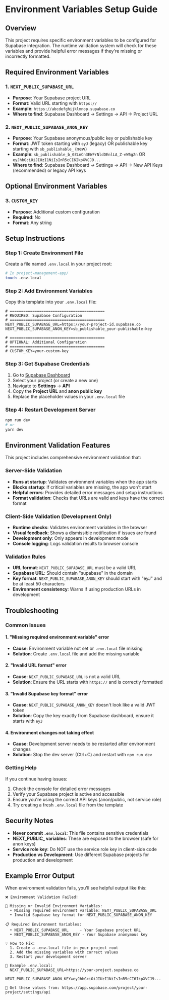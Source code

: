 # Environment Variables Setup Guide

## Overview

This project requires specific environment variables to be configured for Supabase integration. The runtime validation system will check for these variables and provide helpful error messages if they're missing or incorrectly formatted.

## Required Environment Variables

### 1. `NEXT_PUBLIC_SUPABASE_URL`
- **Purpose**: Your Supabase project URL
- **Format**: Valid URL starting with `https://`
- **Example**: `https://abcdefghijklmnop.supabase.co`
- **Where to find**: Supabase Dashboard → Settings → API → Project URL

### 2. `NEXT_PUBLIC_SUPABASE_ANON_KEY`
- **Purpose**: Your Supabase anonymous/public key or publishable key
- **Format**: JWT token starting with `eyJ` (legacy) OR publishable key starting with `sb_publishable_` (new)
- **Example**: `sb_publishable_b_0ZLnCn3EWFrNldDEnlLA_Z-eW5gZn` OR `eyJhbGciOiJIUzI1NiIsInR5cCI6IkpXVCJ9...`
- **Where to find**: Supabase Dashboard → Settings → API → New API Keys (recommended) or legacy API keys

## Optional Environment Variables

### 3. `CUSTOM_KEY`
- **Purpose**: Additional custom configuration
- **Required**: No
- **Format**: Any string

## Setup Instructions

### Step 1: Create Environment File
Create a file named `.env.local` in your project root:

```bash
# In project-management-app/
touch .env.local
```

### Step 2: Add Environment Variables
Copy this template into your `.env.local` file:

```env
# ==========================================
# REQUIRED: Supabase Configuration
# ==========================================
NEXT_PUBLIC_SUPABASE_URL=https://your-project-id.supabase.co
NEXT_PUBLIC_SUPABASE_ANON_KEY=sb_publishable_your-publishable-key

# ==========================================
# OPTIONAL: Additional Configuration
# ==========================================
# CUSTOM_KEY=your-custom-key
```

### Step 3: Get Supabase Credentials
1. Go to [Supabase Dashboard](https://app.supabase.com)
2. Select your project (or create a new one)
3. Navigate to **Settings** → **API**
4. Copy the **Project URL** and **anon public key**
5. Replace the placeholder values in your `.env.local` file

### Step 4: Restart Development Server
```bash
npm run dev
# or
yarn dev
```

## Environment Validation Features

This project includes comprehensive environment validation that:

### Server-Side Validation
- **Runs at startup**: Validates environment variables when the app starts
- **Blocks startup**: If critical variables are missing, the app won't start
- **Helpful errors**: Provides detailed error messages and setup instructions
- **Format validation**: Checks that URLs are valid and keys have the correct format

### Client-Side Validation (Development Only)
- **Runtime checks**: Validates environment variables in the browser
- **Visual feedback**: Shows a dismissible notification if issues are found
- **Development only**: Only appears in development mode
- **Console logging**: Logs validation results to browser console

### Validation Rules
- **URL format**: `NEXT_PUBLIC_SUPABASE_URL` must be a valid URL
- **Supabase URL**: Should contain "supabase" in the domain
- **Key format**: `NEXT_PUBLIC_SUPABASE_ANON_KEY` should start with "eyJ" and be at least 50 characters
- **Environment consistency**: Warns if using production URLs in development

## Troubleshooting

### Common Issues

#### 1. "Missing required environment variable" error
- **Cause**: Environment variable not set or `.env.local` file missing
- **Solution**: Create `.env.local` file and add the missing variable

#### 2. "Invalid URL format" error
- **Cause**: `NEXT_PUBLIC_SUPABASE_URL` is not a valid URL
- **Solution**: Ensure the URL starts with `https://` and is correctly formatted

#### 3. "Invalid Supabase key format" error
- **Cause**: `NEXT_PUBLIC_SUPABASE_ANON_KEY` doesn't look like a valid JWT token
- **Solution**: Copy the key exactly from Supabase dashboard, ensure it starts with `eyJ`

#### 4. Environment changes not taking effect
- **Cause**: Development server needs to be restarted after environment changes
- **Solution**: Stop the dev server (Ctrl+C) and restart with `npm run dev`

### Getting Help
If you continue having issues:
1. Check the console for detailed error messages
2. Verify your Supabase project is active and accessible
3. Ensure you're using the correct API keys (anon/public, not service role)
4. Try creating a fresh `.env.local` file from the template

## Security Notes

- **Never commit `.env.local`**: This file contains sensitive credentials
- **NEXT_PUBLIC_ variables**: These are exposed to the browser (safe for anon keys)
- **Service role key**: Do NOT use the service role key in client-side code
- **Production vs Development**: Use different Supabase projects for production and development

## Example Error Output

When environment validation fails, you'll see helpful output like this:

```
❌ Environment Validation Failed!

🚨 Missing or Invalid Environment Variables:
  • Missing required environment variable: NEXT_PUBLIC_SUPABASE_URL
  • Invalid Supabase key format for NEXT_PUBLIC_SUPABASE_ANON_KEY

📋 Required Environment Variables:
  • NEXT_PUBLIC_SUPABASE_URL     - Your Supabase project URL
  • NEXT_PUBLIC_SUPABASE_ANON_KEY - Your Supabase anonymous key

💡 How to Fix:
  1. Create a .env.local file in your project root
  2. Add the missing variables with correct values
  3. Restart your development server

📖 Example .env.local:
  NEXT_PUBLIC_SUPABASE_URL=https://your-project.supabase.co
  NEXT_PUBLIC_SUPABASE_ANON_KEY=eyJhbGciOiJIUzI1NiIsInR5cCI6IkpXVCJ9...

🔗 Get these values from: https://app.supabase.com/project/your-project/settings/api
``` 